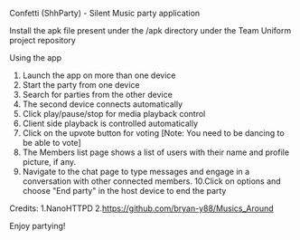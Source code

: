 Confetti (ShhParty) - Silent Music party application

Install the apk file present under the /apk directory under the Team Uniform project repository

Using the app

1. Launch the app on more than one device
2. Start the party from one device
3. Search for parties from the other device
4. The second device connects automatically
5. Click play/pause/stop for media playback control
6. Client side playback is controlled automatically
7. Click on the upvote button for voting
   [Note: You need to be dancing to be able to vote]
8. The Members list page shows a list of users with their name and profile picture, if any.
9. Navigate to the chat page to type messages and engage in a conversation with other connected members.
10.Click on options and choose "End party" in the host device to end the party

Credits:
1.NanoHTTPD
2.https://github.com/bryan-y88/Musics_Around

Enjoy partying!
